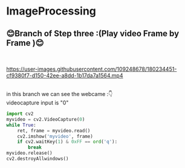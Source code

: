 # ImageProcessing
## :blush:Branch of Step three :(Play video Frame by Frame ):blush:</b>
<br>

https://user-images.githubusercontent.com/109248678/180234451-cf9380f7-d150-42ee-a8dd-1b17da7a1564.mp4

<br> 
in this branch we can see the webcame :👇
<br>
videocapture input is "0"
<br>

```python
import cv2
myvideo = cv2.VideoCapture(0)
while True:
    ret, frame = myvideo.read() 
    cv2.imshow('myvideo', frame) 
    if cv2.waitKey(1) & 0xFF == ord('q'):
        break
myvideo.release() 
cv2.destroyAllwindows()
```
